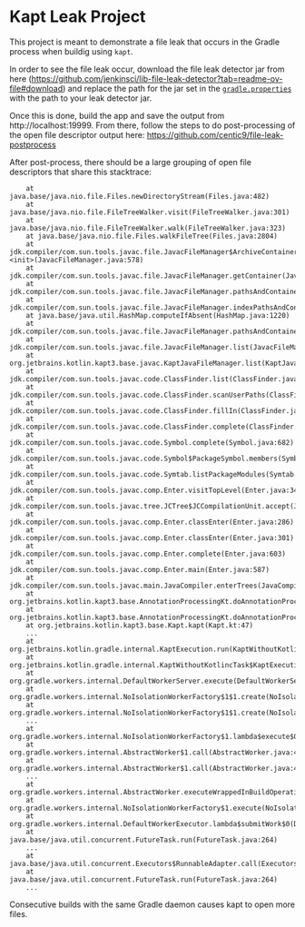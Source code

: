 # Kapt Leak Project

This project is meant to demonstrate a file leak that occurs in the Gradle process when buildig using `kapt`.

In order to see the file leak occur, download the file leak detector jar from here (https://github.com/jenkinsci/lib-file-leak-detector?tab=readme-ov-file#download) and replace the path for the jar set in the [`gradle.properties`](./gradle.properties) with the path to your leak detector jar.

Once this is done, build the app and save the output from http://localhost:19999. From there, follow the steps to do post-processing of the open file descriptor output here: https://github.com/centic9/file-leak-postprocess

After post-process, there should be a large grouping of open file descriptors that share this stacktrace:
```
	at java.base/java.nio.file.Files.newDirectoryStream(Files.java:482)
	at java.base/java.nio.file.FileTreeWalker.visit(FileTreeWalker.java:301)
	at java.base/java.nio.file.FileTreeWalker.walk(FileTreeWalker.java:323)
	at java.base/java.nio.file.Files.walkFileTree(Files.java:2804)
	at jdk.compiler/com.sun.tools.javac.file.JavacFileManager$ArchiveContainer.<init>(JavacFileManager.java:578)
	at jdk.compiler/com.sun.tools.javac.file.JavacFileManager.getContainer(JavacFileManager.java:332)
	at jdk.compiler/com.sun.tools.javac.file.JavacFileManager.pathsAndContainers(JavacFileManager.java:1080)
	at jdk.compiler/com.sun.tools.javac.file.JavacFileManager.indexPathsAndContainersByRelativeDirectory(JavacFileManager.java:1035)
	at java.base/java.util.HashMap.computeIfAbsent(HashMap.java:1220)
	at jdk.compiler/com.sun.tools.javac.file.JavacFileManager.pathsAndContainers(JavacFileManager.java:1023)
	at jdk.compiler/com.sun.tools.javac.file.JavacFileManager.list(JavacFileManager.java:779)
	at org.jetbrains.kotlin.kapt3.base.javac.KaptJavaFileManager.list(KaptJavaFileManager.kt:38)
	at jdk.compiler/com.sun.tools.javac.code.ClassFinder.list(ClassFinder.java:737)
	at jdk.compiler/com.sun.tools.javac.code.ClassFinder.scanUserPaths(ClassFinder.java:674)
	at jdk.compiler/com.sun.tools.javac.code.ClassFinder.fillIn(ClassFinder.java:552)
	at jdk.compiler/com.sun.tools.javac.code.ClassFinder.complete(ClassFinder.java:299)
	at jdk.compiler/com.sun.tools.javac.code.Symbol.complete(Symbol.java:682)
	at jdk.compiler/com.sun.tools.javac.code.Symbol$PackageSymbol.members(Symbol.java:1176)
	at jdk.compiler/com.sun.tools.javac.code.Symtab.listPackageModules(Symtab.java:863)
	at jdk.compiler/com.sun.tools.javac.comp.Enter.visitTopLevel(Enter.java:346)
	at jdk.compiler/com.sun.tools.javac.tree.JCTree$JCCompilationUnit.accept(JCTree.java:544)
	at jdk.compiler/com.sun.tools.javac.comp.Enter.classEnter(Enter.java:286)
	at jdk.compiler/com.sun.tools.javac.comp.Enter.classEnter(Enter.java:301)
	at jdk.compiler/com.sun.tools.javac.comp.Enter.complete(Enter.java:603)
	at jdk.compiler/com.sun.tools.javac.comp.Enter.main(Enter.java:587)
	at jdk.compiler/com.sun.tools.javac.main.JavaCompiler.enterTrees(JavaCompiler.java:1042)
	at org.jetbrains.kotlin.kapt3.base.AnnotationProcessingKt.doAnnotationProcessing(annotationProcessing.kt:85)
	at org.jetbrains.kotlin.kapt3.base.AnnotationProcessingKt.doAnnotationProcessing$default(annotationProcessing.kt:33)
	at org.jetbrains.kotlin.kapt3.base.Kapt.kapt(Kapt.kt:47)
	...
	at org.jetbrains.kotlin.gradle.internal.KaptExecution.run(KaptWithoutKotlincTask.kt:313)
	at org.jetbrains.kotlin.gradle.internal.KaptWithoutKotlincTask$KaptExecutionWorkAction.execute(KaptWithoutKotlincTask.kt:259)
	at org.gradle.workers.internal.DefaultWorkerServer.execute(DefaultWorkerServer.java:63)
	at org.gradle.workers.internal.NoIsolationWorkerFactory$1$1.create(NoIsolationWorkerFactory.java:66)
	at org.gradle.workers.internal.NoIsolationWorkerFactory$1$1.create(NoIsolationWorkerFactory.java:62)
	...
	at org.gradle.workers.internal.NoIsolationWorkerFactory$1.lambda$execute$0(NoIsolationWorkerFactory.java:62)
	at org.gradle.workers.internal.AbstractWorker$1.call(AbstractWorker.java:44)
	at org.gradle.workers.internal.AbstractWorker$1.call(AbstractWorker.java:41)
	...
	at org.gradle.workers.internal.AbstractWorker.executeWrappedInBuildOperation(AbstractWorker.java:41)
	at org.gradle.workers.internal.NoIsolationWorkerFactory$1.execute(NoIsolationWorkerFactory.java:59)
	at org.gradle.workers.internal.DefaultWorkerExecutor.lambda$submitWork$0(DefaultWorkerExecutor.java:170)
	at java.base/java.util.concurrent.FutureTask.run(FutureTask.java:264)
	...
	at java.base/java.util.concurrent.Executors$RunnableAdapter.call(Executors.java:539)
	at java.base/java.util.concurrent.FutureTask.run(FutureTask.java:264)
	...
```

Consecutive builds with the same Gradle daemon causes kapt to open more files.

